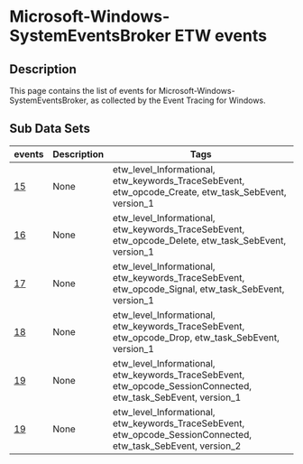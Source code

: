 # Microsoft-Windows-SystemEventsBroker ETW events

## Description
This page contains the list of events for Microsoft-Windows-SystemEventsBroker, as collected by the Event Tracing for Windows.

## Sub Data Sets
|events|Description|Tags|
|---|---|---|
|[15](events/event-15_v1.md)|None|etw_level_Informational, etw_keywords_TraceSebEvent, etw_opcode_Create, etw_task_SebEvent, version_1|
|[16](events/event-16_v1.md)|None|etw_level_Informational, etw_keywords_TraceSebEvent, etw_opcode_Delete, etw_task_SebEvent, version_1|
|[17](events/event-17_v1.md)|None|etw_level_Informational, etw_keywords_TraceSebEvent, etw_opcode_Signal, etw_task_SebEvent, version_1|
|[18](events/event-18_v1.md)|None|etw_level_Informational, etw_keywords_TraceSebEvent, etw_opcode_Drop, etw_task_SebEvent, version_1|
|[19](events/event-19_v1.md)|None|etw_level_Informational, etw_keywords_TraceSebEvent, etw_opcode_SessionConnected, etw_task_SebEvent, version_1|
|[19](events/event-19_v2.md)|None|etw_level_Informational, etw_keywords_TraceSebEvent, etw_opcode_SessionConnected, etw_task_SebEvent, version_2|
